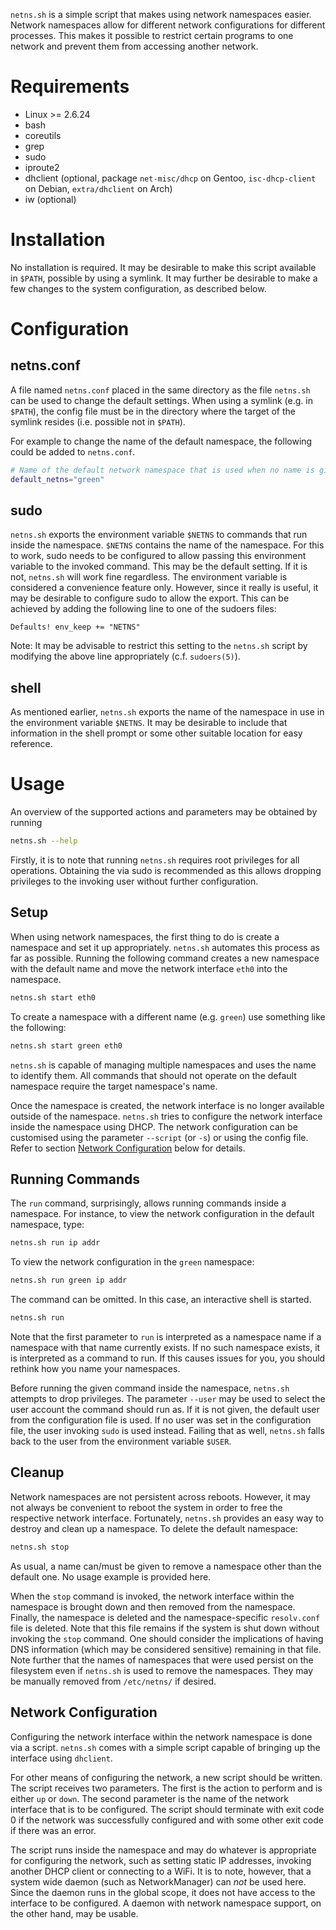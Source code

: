 `netns.sh` is a simple script that makes using network namespaces easier.
Network namespaces allow for different network configurations for different
processes. This makes it possible to restrict certain programs to one network
and prevent them from accessing another network.

Requirements
============

* Linux >= 2.6.24
* bash
* coreutils
* grep
* sudo
* iproute2
* dhclient (optional, package `net-misc/dhcp` on Gentoo,
   `isc-dhcp-client` on Debian, `extra/dhclient` on Arch)
* iw (optional)

Installation
============

No installation is required.
It may be desirable to make this script available in `$PATH`, possible by using
a symlink.
It may further be desirable to make a few changes to the system configuration,
as described below.

Configuration
=============

netns.conf
----------
A file named `netns.conf` placed in the same directory as the file `netns.sh`
can be used to change the default settings. When using a symlink (e.g. in
`$PATH`), the config file must be in the directory where the target of the
symlink resides (i.e. possible not in `$PATH`).

For example to change the name of the default namespace, the following could be
added to `netns.conf`.
```sh
# Name of the default network namespace that is used when no name is given.
default_netns="green"
```

sudo
----

`netns.sh` exports the environment variable `$NETNS` to commands that run
inside the namespace. `$NETNS` contains the name of the namespace.
For this to work, sudo needs to be configured to allow passing this environment
variable to the invoked command.
This may be the default setting. If it is not, `netns.sh` will work fine
regardless. The environment variable is considered a convenience feature only.
However, since it really is useful, it may be desirable to configure sudo to
allow the export.
This can be achieved by adding the following line to one of the sudoers files:

```
Defaults! env_keep += "NETNS"
```

Note: It may be advisable to restrict this setting to the `netns.sh` script by
modifying the above line appropriately (c.f. `sudoers(5)`).

shell
-----

As mentioned earlier, `netns.sh` exports the name of the namespace in use in
the environment variable `$NETNS`. It may be desirable to include that
information in the shell prompt or some other suitable location for easy
reference.

Usage
=====

An overview of the supported actions and parameters may be obtained by running
```sh
netns.sh --help
```

Firstly, it is to note that running `netns.sh` requires root privileges for
all operations. Obtaining the via sudo is recommended as this allows dropping
privileges to the invoking user without further configuration.

Setup
-----

When using network namespaces, the first thing to do is create a namespace and
set it up appropriately. `netns.sh` automates this process as far as possible.
Running the following command creates a new namespace with the default name and
move the network interface `eth0` into the namespace.
```sh
netns.sh start eth0
```
To create a namespace with a different name (e.g. `green`) use something like
the following:
```sh
netns.sh start green eth0
```
`netns.sh` is capable of managing multiple namespaces and uses the name to
identify them. All commands that should not operate on the default namespace
require the target namespace's name.

Once the namespace is created, the network interface is no longer available
outside of the namespace.
`netns.sh` tries to configure the network interface inside the namespace using
DHCP. The network configuration can be customised using the parameter
`--script` (or `-s`) or using the config file.
Refer to section [Network Configuration](#network-configuration) below for
details.

Running Commands
----------------

The `run` command, surprisingly, allows running commands inside a namespace.
For instance, to view the network configuration in the default namespace, type:
```sh
netns.sh run ip addr
```
To view the network configuration in the `green` namespace:
```sh
netns.sh run green ip addr
```
The command can be omitted. In this case, an interactive shell is started.
```sh
netns.sh run
```
Note that the first parameter to `run` is interpreted as a namespace name if a
namespace with that name currently exists. If no such namespace exists, it is
interpreted as a command to run.
If this causes issues for you, you should rethink how you name your namespaces.

Before running the given command inside the namespace, `netns.sh` attempts to
drop privileges. The parameter `--user` may be used to select the
user account the command should run as.
If it is not given, the default user from the configuration file is used.
If no user was set in the configuration file, the user invoking `sudo` is used
instead. Failing that as well, `netns.sh` falls back to the user from the
environment variable `$USER`.

Cleanup
-------

Network namespaces are not persistent across reboots. However, it may not
always be convenient to reboot the system in order to free the respective
network interface.
Fortunately, `netns.sh` provides an easy way to destroy and clean up a
namespace. To delete the default namespace:
```sh
netns.sh stop
```
As usual, a name can/must be given to remove a namespace other than the default
one. No usage example is provided here.

When the `stop` command is invoked, the network interface within the namespace
is brought down and then removed from the namespace.
Finally, the namespace is deleted and the namespace-specific `resolv.conf` file
is deleted.
Note that this file remains if the system is shut down without invoking the
`stop` command. One should consider the implications of having DNS information
(which may be considered sensitive) remaining in that file.
Note further that the names of namespaces that were used persist on the
filesystem even if `netns.sh` is used to remove the namespaces. They may be
manually removed from `/etc/netns/` if desired.

Network Configuration
---------------------

Configuring the network interface within the network namespace is done via a
script. `netns.sh` comes with a simple script capable of bringing up the
interface using `dhclient`.

For other means of configuring the network, a new script should be written.
The script receives two parameters. The first is the action to perform and is
either `up` or `down`. The second parameter is the name of the network
interface that is to be configured.
The script should terminate with exit code 0 if the network was successfully
configured and with some other exit code if there was an error.

The script runs inside the namespace and may do whatever is appropriate for
configuring the network, such as setting static IP addresses, invoking another
DHCP client or connecting to a WiFi.
It is to note, however, that a system wide daemon (such as NetworkManager) can
_not_ be used here. Since the daemon runs in the global scope, it does not have
access to the interface to be configured.
A daemon with network namespace support, on the other hand, may be usable.
